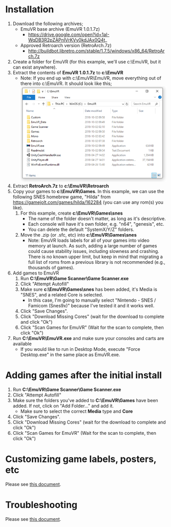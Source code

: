 # Installation

1. Download the following archives;
   * EmuVR base archive (EmuVR 1.0.1.7z)
      * https://drive.google.com/open?id=1aI-WqDB3R2pZAPnIVrKVy0kdJAx0Q4t_
   * Approved Retroarch version (RetroArch.7z)
     * http://buildbot.libretro.com/stable/1.7.5/windows/x86_64/RetroArch.7z
2. Create a folder for EmuVR (for this example, we'll use c:\EmuVR, but it can exist anywhere).
3. Extract the contents of **EmuVR 1.0.1.7z** to **c:\EmuVR**
   * Note: If you end up with c:\EmuVR\EmuVR, move everything out of there into c:\EmuVR. It should look like this;
   ![](/images/install_emuvr_folder.png)
4. Extract **RetroArch.7z** to **c:\EmuVR\Retroarch**
5. Copy your games to **c:\EmuVR\Games**. In this example, we can use the following SNES homebrew game, "Hilda" from https://gamejolt.com/games/hilda/162284 (you can use any rom(s) you like).
   1. For this example, create **c:\EmuVR\Games\snes**
      * The name of the folder doesn't matter, as long as it's descriptive.
      * Each console will have it's own folder, e.g. "n64", "genesis", etc.
      * You can delete the default "SystemX/Y/Z" folders.
   2. Move the .zip (or .sfc, etc) into **c:\EmuVR\Games\snes**
      * Note: EmuVR loads labels for all of your games into video memory at launch. As such, adding a large number of games could cause stability issues, including slowness and crashing. There is no known upper limit, but keep in mind that migrating a full list of roms from a previous library is not recommended (e.g., thousands of games).
6. Add games to EmuVR
   1. Run **C:\EmuVR\Game Scanner\Game Scanner.exe**
   2. Click "Attempt Autofill"
   3. Make sure **c:\EmuVR\Games\snes** has been added, it's Media is "SNES", and a related Core is selected.
      * In this case, I'm going to manually select "Nintendo - SNES / Famicom (Snes9x)" because I've tested it and it works well.
   4. Click "Save Changes".
   5. Click "Download Missing Cores" (wait for the download to complete and click "Ok")
   6. Click "Scan Games for EmuVR" (Wait for the scan to complete, then click "Ok")
7. Run **C:\EmuVR\EmuVR.exe** and make sure your consoles and carts are available
   * If you would like to run in Desktop Mode, execute "Force Desktop.exe" in the same place as EmuVR.exe. 

# Adding games after the initial install

1. Run **C:\EmuVR\Game Scanner\Game Scanner.exe**
2. Click "Attempt Autofill"
3. Make sure the folders you've added to **C:\EmuVR\Games** have been added. If not, click on "Add Folder..." and add it.
   * Make sure to select the correct **Media** type and **Core**
4. Click "Save Changes".
5. Click "Download Missing Cores" (wait for the download to complete and click "Ok")
6. Click "Scan Games for EmuVR" (Wait for the scan to complete, then click "Ok")

# Customizing game labels, posters, etc

Please see [this document](custom.md).

# Troubleshooting

Please see [this document](troubleshooting_known-issues.md).
